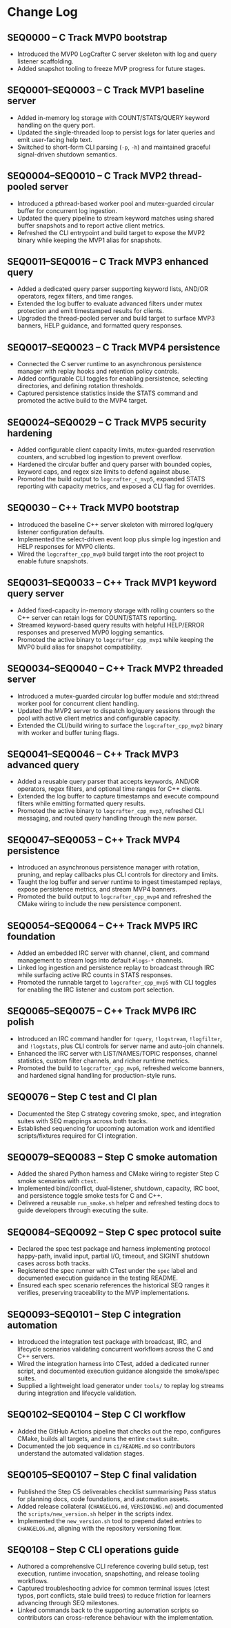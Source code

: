 # Change Log

## SEQ0000 – C Track MVP0 bootstrap
- Introduced the MVP0 LogCrafter C server skeleton with log and query listener scaffolding.
- Added snapshot tooling to freeze MVP progress for future stages.

## SEQ0001–SEQ0003 – C Track MVP1 baseline server
- Added in-memory log storage with COUNT/STATS/QUERY keyword handling on the query port.
- Updated the single-threaded loop to persist logs for later queries and emit user-facing help text.
- Switched to short-form CLI parsing (`-p`, `-h`) and maintained graceful signal-driven shutdown semantics.

## SEQ0004–SEQ0010 – C Track MVP2 thread-pooled server
- Introduced a pthread-based worker pool and mutex-guarded circular buffer for concurrent log ingestion.
- Updated the query pipeline to stream keyword matches using shared buffer snapshots and to report active client metrics.
- Refreshed the CLI entrypoint and build target to expose the MVP2 binary while keeping the MVP1 alias for snapshots.

## SEQ0011–SEQ0016 – C Track MVP3 enhanced query
- Added a dedicated query parser supporting keyword lists, AND/OR operators, regex filters, and time ranges.
- Extended the log buffer to evaluate advanced filters under mutex protection and emit timestamped results for clients.
- Upgraded the thread-pooled server and build target to surface MVP3 banners, HELP guidance, and formatted query responses.

## SEQ0017–SEQ0023 – C Track MVP4 persistence
- Connected the C server runtime to an asynchronous persistence manager with replay hooks and retention policy controls.
- Added configurable CLI toggles for enabling persistence, selecting directories, and defining rotation thresholds.
- Captured persistence statistics inside the STATS command and promoted the active build to the MVP4 target.

## SEQ0024–SEQ0029 – C Track MVP5 security hardening
- Added configurable client capacity limits, mutex-guarded reservation counters, and scrubbed log ingestion to prevent overflow.
- Hardened the circular buffer and query parser with bounded copies, keyword caps, and regex size limits to defend against abuse.
- Promoted the build output to `logcrafter_c_mvp5`, expanded STATS reporting with capacity metrics, and exposed a CLI flag for overrides.

## SEQ0030 – C++ Track MVP0 bootstrap
- Introduced the baseline C++ server skeleton with mirrored log/query listener configuration defaults.
- Implemented the select-driven event loop plus simple log ingestion and HELP responses for MVP0 clients.
- Wired the `logcrafter_cpp_mvp0` build target into the root project to enable future snapshots.

## SEQ0031–SEQ0033 – C++ Track MVP1 keyword query server
- Added fixed-capacity in-memory storage with rolling counters so the C++ server can retain logs for COUNT/STATS reporting.
- Streamed keyword-based query results with helpful HELP/ERROR responses and preserved MVP0 logging semantics.
- Promoted the active binary to `logcrafter_cpp_mvp1` while keeping the MVP0 build alias for snapshot compatibility.

## SEQ0034–SEQ0040 – C++ Track MVP2 threaded server
- Introduced a mutex-guarded circular log buffer module and std::thread worker pool for concurrent client handling.
- Updated the MVP2 server to dispatch log/query sessions through the pool with active client metrics and configurable capacity.
- Extended the CLI/build wiring to surface the `logcrafter_cpp_mvp2` binary with worker and buffer tuning flags.

## SEQ0041–SEQ0046 – C++ Track MVP3 advanced query
- Added a reusable query parser that accepts keywords, AND/OR operators, regex filters, and optional time ranges for C++ clients.
- Extended the log buffer to capture timestamps and execute compound filters while emitting formatted query results.
- Promoted the active binary to `logcrafter_cpp_mvp3`, refreshed CLI messaging, and routed query handling through the new parser.

## SEQ0047–SEQ0053 – C++ Track MVP4 persistence
- Introduced an asynchronous persistence manager with rotation, pruning, and replay callbacks plus CLI controls for directory and limits.
- Taught the log buffer and server runtime to ingest timestamped replays, expose persistence metrics, and stream MVP4 banners.
- Promoted the build output to `logcrafter_cpp_mvp4` and refreshed the CMake wiring to include the new persistence component.

## SEQ0054–SEQ0064 – C++ Track MVP5 IRC foundation
- Added an embedded IRC server with channel, client, and command management to stream logs into default `#logs-*` channels.
- Linked log ingestion and persistence replay to broadcast through IRC while surfacing active IRC counts in STATS responses.
- Promoted the runnable target to `logcrafter_cpp_mvp5` with CLI toggles for enabling the IRC listener and custom port selection.

## SEQ0065–SEQ0075 – C++ Track MVP6 IRC polish
- Introduced an IRC command handler for `!query`, `!logstream`, `!logfilter`, and `!logstats`, plus CLI controls for server name and auto-join channels.
- Enhanced the IRC server with LIST/NAMES/TOPIC responses, channel statistics, custom filter channels, and richer runtime metrics.
- Promoted the build to `logcrafter_cpp_mvp6`, refreshed welcome banners, and hardened signal handling for production-style runs.

## SEQ0076 – Step C test and CI plan
- Documented the Step C strategy covering smoke, spec, and integration suites with SEQ mappings across both tracks.
- Established sequencing for upcoming automation work and identified scripts/fixtures required for CI integration.

## SEQ0079–SEQ0083 – Step C smoke automation
- Added the shared Python harness and CMake wiring to register Step C smoke scenarios with `ctest`.
- Implemented bind/conflict, dual-listener, shutdown, capacity, IRC boot, and persistence toggle smoke tests for C and C++.
- Delivered a reusable `run_smoke.sh` helper and refreshed testing docs to guide developers through executing the suite.

## SEQ0084–SEQ0092 – Step C spec protocol suite
- Declared the spec test package and harness implementing protocol happy-path, invalid input, partial I/O, timeout, and SIGINT shutdown cases across both tracks.
- Registered the spec runner with CTest under the `spec` label and documented execution guidance in the testing README.
- Ensured each spec scenario references the historical SEQ ranges it verifies, preserving traceability to the MVP implementations.

## SEQ0093–SEQ0101 – Step C integration automation
- Introduced the integration test package with broadcast, IRC, and lifecycle scenarios validating concurrent workflows across the C and C++ servers.
- Wired the integration harness into CTest, added a dedicated runner script, and documented execution guidance alongside the smoke/spec suites.
- Supplied a lightweight load generator under `tools/` to replay log streams during integration and lifecycle validation.

## SEQ0102–SEQ0104 – Step C CI workflow
- Added the GitHub Actions pipeline that checks out the repo, configures CMake, builds all targets, and runs the entire `ctest` suite.
- Documented the job sequence in `ci/README.md` so contributors understand the automated validation stages.

## SEQ0105–SEQ0107 – Step C final validation
- Published the Step C5 deliverables checklist summarising Pass status for planning docs, code foundations, and automation assets.
- Added release collateral (`CHANGELOG.md`, `VERSIONING.md`) and documented the `scripts/new_version.sh` helper in the scripts index.
- Implemented the `new_version.sh` tool to prepend dated entries to `CHANGELOG.md`, aligning with the repository versioning flow.

## SEQ0108 – Step C CLI operations guide
- Authored a comprehensive CLI reference covering build setup, test execution, runtime invocation, snapshotting, and release tooling workflows.
- Captured troubleshooting advice for common terminal issues (ctest typos, port conflicts, stale build trees) to reduce friction for learners advancing through SEQ milestones.
- Linked commands back to the supporting automation scripts so contributors can cross-reference behaviour with the implementation.
